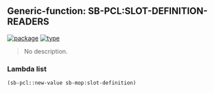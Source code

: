 ## Generic-function: SB-PCL:SLOT-DEFINITION-READERS
[![package](https://img.shields.io/badge/Package-SB--PCL-5f9ea0.svg?style=social&colorA=999999)](../) [![type](https://img.shields.io/badge/Type-Generic--Function-5f9ea0.svg?style=social&colorA=999999)](../#generic-function) 

> No description.

### Lambda list
```cl
(sb-pcl::new-value sb-mop:slot-definition)
```
